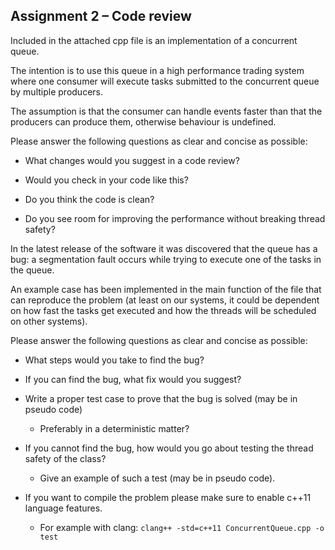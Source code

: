 ## Assignment 2 – Code review

Included in the attached cpp file is an implementation of a concurrent queue.

The intention is to use this queue in a high performance trading system where one consumer will execute tasks submitted to the concurrent queue by multiple producers.

The assumption is that the consumer can handle events faster than that the producers can produce them, otherwise behaviour is undefined.

Please answer the following questions as clear and concise as possible:

* What changes would you suggest in a code review?

* Would you check in your code like this?

* Do you think the code is clean?

* Do you see room for improving the performance without breaking thread safety?

In the latest release of the software it was discovered that the queue has a bug:
a segmentation fault occurs while trying to execute one of the tasks in the queue.

An example case has been implemented in the main function of the file that can reproduce the problem (at least on our systems, it could be dependent on how fast the tasks get executed and how the threads will be scheduled on other systems).

Please answer the following questions as clear and concise as possible:

* What steps would you take to find the bug?

* If you can find the bug, what fix would you suggest?

* Write a proper test case to prove that the bug is solved (may be in pseudo code)
    * Preferably in a deterministic matter?

* If you cannot find the bug, how would you go about testing the thread safety of the class?
    * Give an example of such a test (may be in pseudo code).

* If you want to compile the problem please make sure to enable c++11 language features.
    * For example with clang: `clang++ -std=c++11 ConcurrentQueue.cpp -o test`

